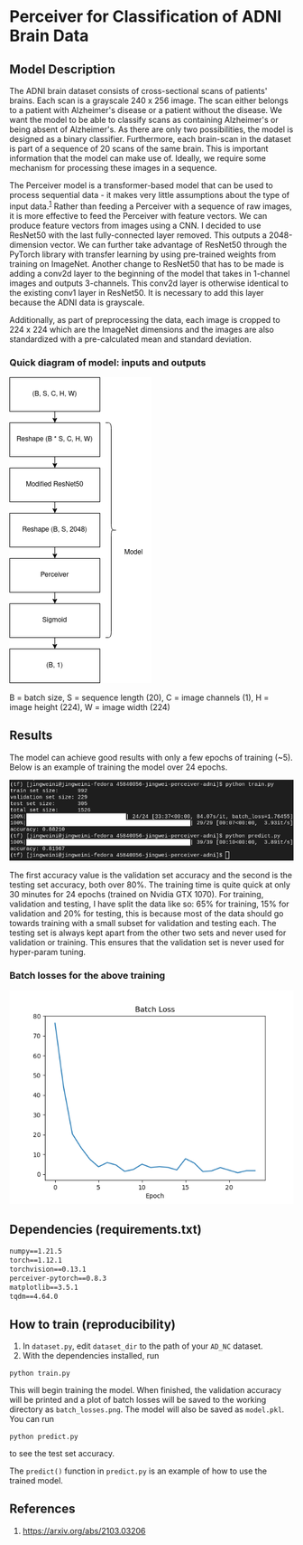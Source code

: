 # Perceiver for Classification of ADNI Brain Data

## Model Description
The ADNI brain dataset consists of cross-sectional scans of patients' brains. Each scan is a grayscale 240 x 256 image. The scan either belongs to a patient with Alzheimer's disease or a patient without the disease. We want the model to be able to classify scans as containing Alzheimer's or being absent of Alzheimer's. As there are only two possibilities, the model is designed as a binary classifier. Furthermore, each brain-scan in the dataset is part of a sequence of 20 scans of the same brain. This is important information that the model can make use of. Ideally, we require some mechanism for processing these images in a sequence.

The Perceiver model is a transformer-based model that can be used to process sequential data - it makes very little assumptions about the type of input data.<sup>[1]</sup> Rather than feeding a Perceiver with a sequence of raw images, it is more effective to feed the Perceiver with feature vectors. We can produce feature vectors from images using a CNN. I decided to use ResNet50 with the last fully-connected layer removed. This outputs a 2048-dimension vector. We can further take advantage of ResNet50 through the PyTorch library with transfer learning by using pre-trained weights from training on ImageNet. Another change to ResNet50 that has to be made is adding a conv2d layer to the beginning of the model that takes in 1-channel images and outputs 3-channels. This conv2d layer is otherwise identical to the existing conv1 layer in ResNet50. It is necessary to add this layer because the ADNI data is grayscale.

Additionally, as part of preprocessing the data, each image is cropped to 224 x 224 which are the ImageNet dimensions and the images are also standardized with a pre-calculated mean and standard deviation.

### Quick diagram of model: inputs and outputs
![](figures/model.png)

B = batch size, S = sequence length (20), C = image channels (1), H = image height (224), W = image width (224)

## Results
The model can achieve good results with only a few epochs of training (~5). Below is an example of training the model over 24 epochs.

![](figures/training.png)

The first accuracy value is the validation set accuracy and the second is the testing set accuracy, both over 80%. The training time is quite quick at only 30 minutes for 24 epochs (trained on Nvidia GTX 1070). For training, validation and testing, I have split the data like so: 65% for training, 15% for validation and 20% for testing, this is because most of the data should go towards training with a small subset for validation and testing each. The testing set is always kept apart from the other two sets and never used for validation or training. This ensures that the validation set is never used for hyper-param tuning.

### Batch losses for the above training

![](figures/batch_losses.png)

## Dependencies (requirements.txt)
```
numpy==1.21.5
torch==1.12.1
torchvision==0.13.1
perceiver-pytorch==0.8.3
matplotlib==3.5.1
tqdm==4.64.0
```

## How to train (reproducibility)
1. In `dataset.py`, edit `dataset_dir` to the path of your `AD_NC` dataset.
2. With the dependencies installed, run
```
python train.py
```
This will begin training the model. When finished, the validation accuracy will be printed and a plot of batch losses will be saved to the working directory as `batch_losses.png`. The model will also be saved as `model.pkl`. You can run
```
python predict.py
```
to see the test set accuracy.

The `predict()` function in `predict.py` is an example of how to use the trained model.

[1]: https://arxiv.org/abs/2103.03206

## References
1. https://arxiv.org/abs/2103.03206
